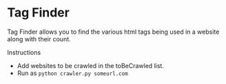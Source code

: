# Tag Finder
Tag Finder allows you to find the various html tags being used in a website along with their count.

Instructions
* Add websites to be crawled in the toBeCrawled list.
* Run as `python crawler.py someurl.com`